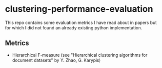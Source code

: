 # clustering-performance-evaluation

This repo contains some evaluation metrics I have read about in papers but for which I did not found an already existing python implementation. 

## Metrics
* Hierarchical F-measure (see "Hierarchical clustering algorithms for document datasets" by Y. Zhao, G. Karypis)
